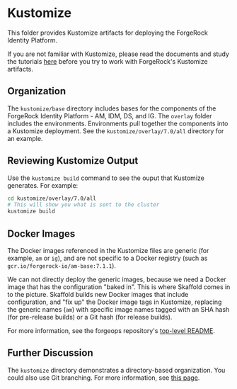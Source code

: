 # Kustomize

This folder provides Kustomize artifacts for deploying the ForgeRock Identity 
Platform.

If you are not familiar with Kustomize, please read the documents and study the 
tutorials [here](https://kustomize.io/) before you try to work with ForgeRock's 
Kustomize artifacts.


## Organization

The `kustomize/base` directory includes bases for the components of the 
ForgeRock Identity Platform - AM, IDM, DS, and IG. The `overlay` folder includes
the environments. Environments pull together the components into a Kustomize 
deployment. See the `kustomize/overlay/7.0/all` directory for an example.

## Reviewing Kustomize Output

Use the `kustomize build` command to see the ouput that Kustomize generates. For
example:
```bash
cd kustomize/overlay/7.0/all
# This will show you what is sent to the cluster
kustomize build
```

## Docker Images

The Docker images referenced in the Kustomize files are generic (for example, 
`am` or `ig`), and are not specific to a Docker registry (such as 
`gcr.io/forgerock-io/am-base:7.1.1`).

We can not directly deploy the generic images, because we need a Docker image
that has the configuration "baked in". This is where Skaffold comes in to the 
picture. Skaffold builds new Docker images that include configuration, and 
"fix up" the Docker image tags in Kustomize, replacing the generic names (`am`) 
with specific image names tagged with an SHA hash (for pre-release builds) or a 
Git hash (for release builds).

For more information, see the forgeops repository's [top-level README](../README.md).

## Further Discussion

The `kustomize` directory demonstrates a directory-based organization. You could
also use Git branching. For more information, see 
[this page](https://kubectl.docs.kubernetes.io/guides/app_deployment/diffing_local_and_remote_resources/).

